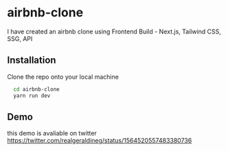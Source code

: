
# airbnb-clone

I have created an airbnb clone using Frontend Build - Next.js, Tailwind CSS, SSG, API


## Installation

Clone the repo onto your local machine

```bash
  cd airbnb-clone
  yarn run dev
```
    
## Demo

this demo is avaliable on twitter
https://twitter.com/realgeraldineg/status/1564520557483380736

